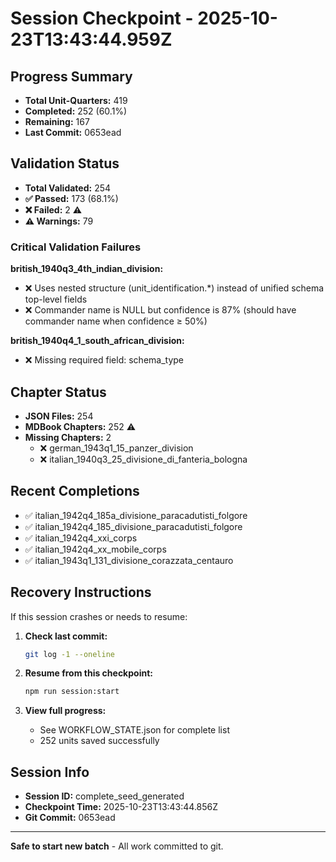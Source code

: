 # Session Checkpoint - 2025-10-23T13:43:44.959Z

## Progress Summary

- **Total Unit-Quarters:** 419
- **Completed:** 252 (60.1%)
- **Remaining:** 167
- **Last Commit:** 0653ead

## Validation Status

- **Total Validated:** 254
- **✅ Passed:** 173 (68.1%)
- **❌ Failed:** 2 ⚠️
- **⚠️ Warnings:** 79

### Critical Validation Failures

**british_1940q3_4th_indian_division:**
  - ❌ Uses nested structure (unit_identification.*) instead of unified schema top-level fields
  - ❌ Commander name is NULL but confidence is 87% (should have commander name when confidence ≥ 50%)

**british_1940q4_1_south_african_division:**
  - ❌ Missing required field: schema_type

## Chapter Status

- **JSON Files:** 254
- **MDBook Chapters:** 252 ⚠️
- **Missing Chapters:** 2
  - ❌ german_1943q1_15_panzer_division
  - ❌ italian_1940q3_25_divisione_di_fanteria_bologna

## Recent Completions

- ✅ italian_1942q4_185a_divisione_paracadutisti_folgore
- ✅ italian_1942q4_185_divisione_paracadutisti_folgore
- ✅ italian_1942q4_xxi_corps
- ✅ italian_1942q4_xx_mobile_corps
- ✅ italian_1943q1_131_divisione_corazzata_centauro

## Recovery Instructions

If this session crashes or needs to resume:

1. **Check last commit:**
   ```bash
   git log -1 --oneline
   ```

2. **Resume from this checkpoint:**
   ```bash
   npm run session:start
   ```

3. **View full progress:**
   - See WORKFLOW_STATE.json for complete list
   - 252 units saved successfully

## Session Info

- **Session ID:** complete_seed_generated
- **Checkpoint Time:** 2025-10-23T13:43:44.856Z
- **Git Commit:** 0653ead

---

**Safe to start new batch** - All work committed to git.
